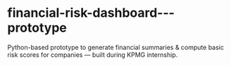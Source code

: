 # financial-risk-dashboard---prototype
Python-based prototype to generate financial summaries &amp; compute basic risk scores for companies — built during KPMG internship.
